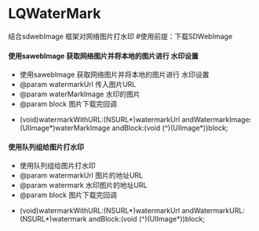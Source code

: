 # LQWaterMark
结合sdwebImage 框架对网络图片打水印
#使用前提：下载​SDWebImage
#### 使用sawebImage 获取网络图片并将本地的图片进行 水印设置

 *  使用sawebImage 获取网络图片并将本地的图片进行 水印设置
 *  @param watermarkUrl   传入图片URL
 *  @param waterMarkImage 水印的图片
 *  @param block          图片下载完回调
+ (void)watermarkWithURL:(NSURL*)watermarkUrl andWatermarkImage:(UIImage*)waterMarkImage andBlock:(void (^)(UIImage*))block;


####  使用队列组给图片打水印
 *  使用队列组给图片打水印
 *  @param watermarkUrl 图片的地址URL
 *  @param watermark    水印图片的地址URL
 *  @param block        图片下载完回调
+ (void)watermarkWithURL:(NSURL*)watermarkUrl andWatermarkURL:(NSURL*)watermark andBlock:(void (^)(UIImage*))block;
